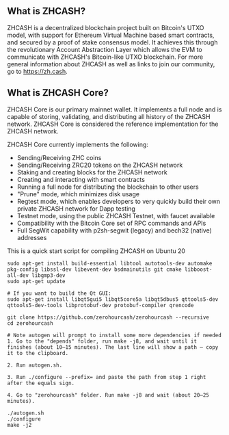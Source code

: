 What is ZHCASH?
-------------

ZHCASH is a decentralized blockchain project built on Bitcoin's UTXO model, with support for Ethereum Virtual Machine based smart contracts, and secured by a proof of stake consensus model. It achieves this through the revolutionary Account Abstraction Layer which allows the EVM to communicate with ZHCASH's Bitcoin-like UTXO blockchain. For more general information about ZHCASH as well as links to join our community, go to https://zh.cash.

What is ZHCASH Core?
------------------

ZHCASH Core is our primary mainnet wallet. It implements a full node and is capable of storing, validating, and distributing all history of the ZHCASH network. ZHCASH Core is considered the reference implementation for the ZHCASH network. 

ZHCASH Core currently implements the following:

* Sending/Receiving ZHC coins
* Sending/Receiving ZRC20 tokens on the ZHCASH network
* Staking and creating blocks for the ZHCASH network
* Creating and interacting with smart contracts
* Running a full node for distributing the blockchain to other users
* "Prune" mode, which minimizes disk usage
* Regtest mode, which enables developers to very quickly build their own private ZHCASH network for Dapp testing
* Testnet mode, using the public ZHCASH Testnet, with faucet available
* Compatibility with the Bitcoin Core set of RPC commands and APIs
* Full SegWit capability with p2sh-segwit (legacy) and bech32 (native) addresses

This is a quick start script for compiling ZHCASH on Ubuntu 20

    sudo apt-get install build-essential libtool autotools-dev automake pkg-config libssl-dev libevent-dev bsdmainutils git cmake libboost-all-dev libgmp3-dev
    sudo apt-get update

    # If you want to build the Qt GUI:
    sudo apt-get install libqt5gui5 libqt5core5a libqt5dbus5 qttools5-dev qttools5-dev-tools libprotobuf-dev protobuf-compiler qrencode

    git clone https://github.com/zerohourcash/zerohourcash --recursive
    cd zerohourcash

    # Note autogen will prompt to install some more dependencies if needed
    1. Go to the "depends" folder, run make -j8, and wait until it finishes (about 10–15 minutes). The last line will show a path — copy it to the clipboard.

    2. Run autogen.sh.

    3. Run ./configure --prefix= and paste the path from step 1 right after the equals sign.

    4. Go to "zerohourcash" folder. Run make -j8 and wait (about 20–25 minutes).

    ./autogen.sh
    ./configure 
    make -j2
    
